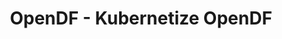 ---
layout: gsoc
categories: gsoc2017
divid: opendfkubernetize
title:  OpenDF - Kubernetize OpenDF
description: <p>We have to put all the parts of the OpenDF into Kubernetes  where anyone can deploy OpenDF with all the modules easily.  We have some modules which are not Dockerized, you have to take care of them too. Modules exposes RESTful APIs, they should be made available through an API manager with proper access control mechanism. SSL support also should be there.</p><p>Static files( frontend ) should be served by an NGINX server, which resides on its own container. You can work on this in community bonding period.
githuburl: https://github.com/scorelab/OpenDF
requiredknowledge: Kubernetes, Docker
possiblementors: Milindu Sanoj Kumarage(sanoj@scorelab.org)
---